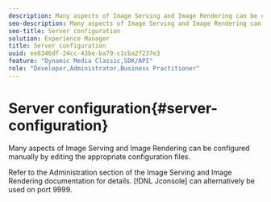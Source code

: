 ```yaml
---
description: Many aspects of Image Serving and Image Rendering can be configured manually by editing the appropriate configuration files.
seo-description: Many aspects of Image Serving and Image Rendering can be configured manually by editing the appropriate configuration files.
seo-title: Server configuration
solution: Experience Manager
title: Server configuration
uuid: ee6346df-24cc-43be-ba79-c1cba2f237e3
feature: "Dynamic Media Classic,SDK/API"
role: "Developer,Administrator,Business Practitioner"
---
```


# Server configuration{#server-configuration}

Many aspects of Image Serving and Image Rendering can be configured manually by editing the appropriate configuration files.

Refer to the Administration section of the Image Serving and Image Rendering documentation for details. [!DNL Jconsole] can alternatively be used on port 9999. 
